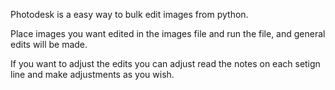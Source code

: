 Photodesk is a easy way to bulk edit images from python.

  Place images you want edited in the images file and run the file, and general edits will be made.
  
If you want to adjust the edits you can adjust read the notes on each setign line and make adjustments as you wish.
